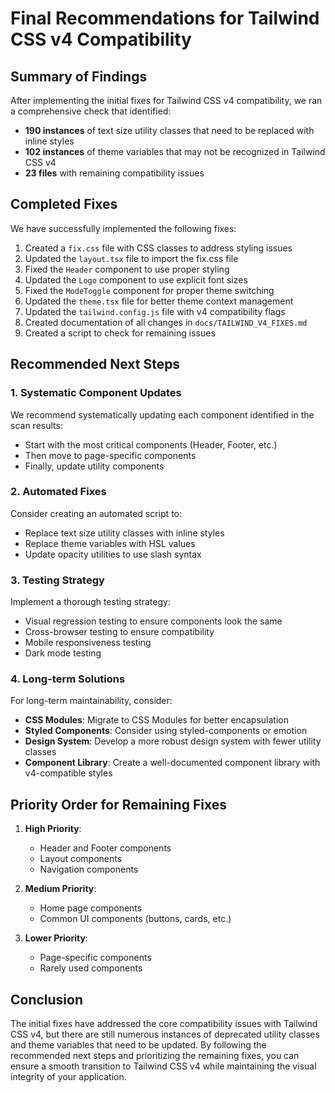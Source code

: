 # Final Recommendations for Tailwind CSS v4 Compatibility

## Summary of Findings

After implementing the initial fixes for Tailwind CSS v4 compatibility, we ran a comprehensive check that identified:

- **190 instances** of text size utility classes that need to be replaced with inline styles
- **102 instances** of theme variables that may not be recognized in Tailwind CSS v4
- **23 files** with remaining compatibility issues

## Completed Fixes

We have successfully implemented the following fixes:

1. Created a `fix.css` file with CSS classes to address styling issues
2. Updated the `layout.tsx` file to import the fix.css file
3. Fixed the `Header` component to use proper styling
4. Updated the `Logo` component to use explicit font sizes
5. Fixed the `ModeToggle` component for proper theme switching
6. Updated the `theme.tsx` file for better theme context management
7. Updated the `tailwind.config.js` file with v4 compatibility flags
8. Created documentation of all changes in `docs/TAILWIND_V4_FIXES.md`
9. Created a script to check for remaining issues

## Recommended Next Steps

### 1. Systematic Component Updates

We recommend systematically updating each component identified in the scan results:

- Start with the most critical components (Header, Footer, etc.)
- Then move to page-specific components
- Finally, update utility components

### 2. Automated Fixes

Consider creating an automated script to:

- Replace text size utility classes with inline styles
- Replace theme variables with HSL values
- Update opacity utilities to use slash syntax

### 3. Testing Strategy

Implement a thorough testing strategy:

- Visual regression testing to ensure components look the same
- Cross-browser testing to ensure compatibility
- Mobile responsiveness testing
- Dark mode testing

### 4. Long-term Solutions

For long-term maintainability, consider:

- **CSS Modules**: Migrate to CSS Modules for better encapsulation
- **Styled Components**: Consider using styled-components or emotion
- **Design System**: Develop a more robust design system with fewer utility classes
- **Component Library**: Create a well-documented component library with v4-compatible styles

## Priority Order for Remaining Fixes

1. **High Priority**:
   - Header and Footer components
   - Layout components
   - Navigation components

2. **Medium Priority**:
   - Home page components
   - Common UI components (buttons, cards, etc.)

3. **Lower Priority**:
   - Page-specific components
   - Rarely used components

## Conclusion

The initial fixes have addressed the core compatibility issues with Tailwind CSS v4, but there are still numerous instances of deprecated utility classes and theme variables that need to be updated. By following the recommended next steps and prioritizing the remaining fixes, you can ensure a smooth transition to Tailwind CSS v4 while maintaining the visual integrity of your application. 